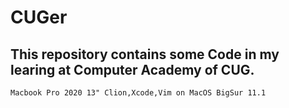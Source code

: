 # CUGer

## This repository contains some Code in my learing at Computer Academy of CUG.

`Macbook Pro 2020 13" Clion,Xcode,Vim on MacOS BigSur 11.1`
